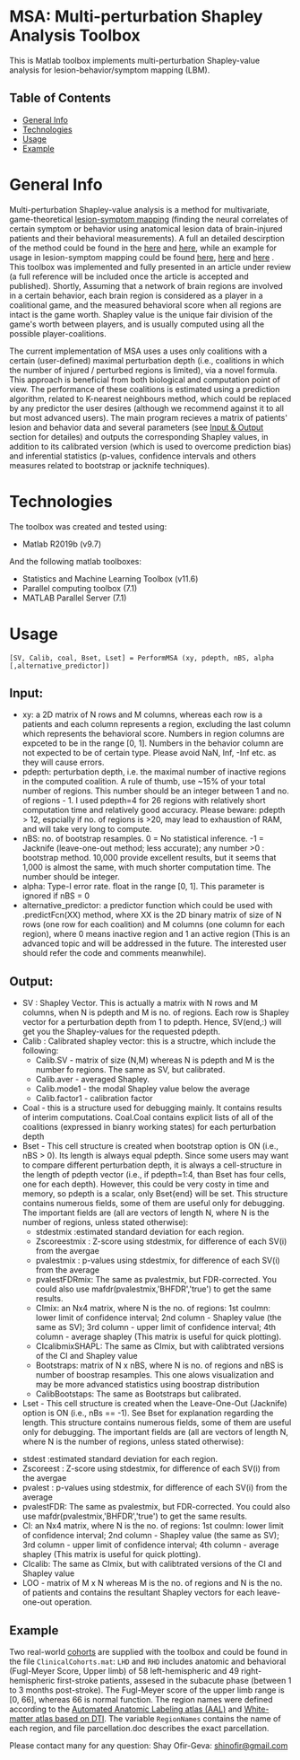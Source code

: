 # MSA: Multi-perturbation Shapley Analysis Toolbox

This is Matlab toolbox implements multi-perturbation Shapley-value analysis for lesion-behavior/symptom mapping (LBM).

## Table of Contents
* [General Info](#general-info)
* [Technologies](#technologies)
* [Usage](#usage)
* [Example](#example)


# General Info
Multi-perturbation Shapley-value analysis is a method for multivariate, game-theoretical [lesion-symptom mapping](https://www.nature.com/articles/nrn1521) (finding the neural correlates of certain symptom or behavior using anatomical lesion data of brain-injured patients and their behavioral measurements). A full an detailed descirption of the method could be found in the [here](https://www.mitpressjournals.org/doi/10.1162/0899766041336387) and [here](https://doi.org/10.1162/artl.2006.12.3.333), while an example for usage in lesion-symptom mapping could be found [here](10.1002/hbm.20797), [here](10.1186/s12868-016-0275-6) and [here](10.1002/hbm.23601) . This toolbox was implemented and fully presented in an article under review (a full reference will be included once the article is accepted and published). Shortly, Assuming that a network of brain regions are involved in a certain behavior, each brain region is considered as a player in a coalitional game, and the measured behavioral score when all regions are intact is the game worth. Shapley value is the unique fair division of the game's worth between players, and is usually computed using all the possible player-coalitions.  

The current implementation of MSA uses a uses only coalitions with a certain (user-defined) maximal perturbation depth (i.e., coalitions in which the number of injured / perturbed regions is limited), via a novel formula. This approach is beneficial from both biological and computation point of view. The performance of these coalitions is estimated using a prediction algorithm, related to K-nearest neighbours method, which could be replaced by any predictor the user desires (although we recommend against it to all but most advanced users). The main program recieves a matrix of patients' lesion and behavior data and several parameters (see [Input & Output](#input-output) section for detailes) and outputs the corresponding Shapley values, in addition to its calibrated version (which is used to overcome prediction bias) and inferential statistics (p-values, confidence intervals and others measures related to bootstrap or jacknife techniques).

# Technologies
The toolbox was created and tested using:
* Matlab R2019b (v9.7)

And the following matlab toolboxes:
* Statistics and Machine Learning Toolbox (v11.6)
* Parallel computing toolbox (7.1) 
* MATLAB Parallel Server (7.1)

# Usage

<pre><code>[SV, Calib, coal, Bset, Lset] = PerformMSA (xy, pdepth, nBS, alpha [,alternative_predictor])
</code></pre>

## Input:
* xy: a 2D matrix of N rows and M columns, whereas each row is a patients and each column represents a region, excluding the last column which represents the behavioral score. Numbers in region columns are expceted to be in the range [0, 1]. Numbers in the behavior column are not expected to be of certain type. Please avoid NaN, Inf, -Inf etc. as they will cause errors.
* pdepth: perturbation depth, i.e. the maximal number of inactive regions in the computed coalition. A rule of thumb, use ~15% of your total number of regions. This number should be an integer between 1 and no. of regions - 1. I used pdepth=4 for 26 regions with relatively short computation time and relatively good accuracy. Please beware: pdepth > 12, espcially if no. of regions is >20, may lead to exhaustion of RAM, and will take very long to compute.
* nBS: no. of bootstrap resamples. 0 = No statistical inference. -1 = Jacknife (leave-one-out method; less accurate); any number >0 : bootstrap method. 10,000 provide excellent results, but it seems that 1,000 is almost the same, with much shorter computation time. The number should be integer.
* alpha:  Type-I error rate. float in the range [0, 1]. This parameter is ignored if nBS = 0
* alternative_predictor: a predictor function which could be used with .predictFcn(XX) method, where XX is the 2D binary matrix of size of N rows (one row for each coalition) and M columns (one column for each region), where 0 means inactive region and 1 an active region (This is an advanced topic and will be addressed in the future. The interested user should refer the code and comments meanwhile).

## Output:
* SV : Shapley Vector. This is actually a matrix with N rows and M columns, when N is pdepth and M is no. of regions. Each row is Shapley vector for a perturbation depth from 1 to pdepth. Hence, SV(end,:) will get you the Shapley-values for the requested pdepth.
* Calib : Calibrated shapley vector: this is a structre, which include the following:
  - Calib.SV - matrix of size (N,M) whereas N is pdepth and M is the number fo regions. The same as SV, but calibrated.
  - Calib.aver - averaged Shapley. 
  - Calib.mode1 - the modal Shapley value below the average
  - Calib.factor1 - calibration factor
* Coal - this is a structure used for debugging mainly. It contains results of interim computations. Coal.Coal contains explicit lists of all of the coalitions (expressed in bianry working states) for each perturbation depth
* Bset - This cell structure is created when bootstrap option is ON (i.e., nBS > 0). Its length is always equal pdepth. Since some users may want to compare different perturbation depth, it is always a cell-structure in the length of pdepth vector (i.e., if pdepth=1:4, than Bset has four cells, one for each depth). However, this could be very costy in time and memory, so pdepth is a scalar, only Bset{end} will be set. This structure contains numerous fields, some of them are useful only for debugging. The important fields are (all are vectors of length N, where N is the number of regions, unless stated otherwise):
  - stdestmix :estimated standard deviation for each region.
  - Zscoreestmix : Z-score using stdestmix, for difference of each SV(i) from the avergae
  - pvalestmix : p-values using stdestmix, for difference of each SV(i) from the average
  - pvalestFDRmix: The same as pvalestmix, but FDR-corrected. You could also use mafdr(pvalestmix,'BHFDR','true') to get the same results.
  - CImix: an Nx4 matrix, where N is the no. of regions: 1st coulmn: lower limit of confidence interval; 2nd column - Shapley value (the same as SV); 3rd column - upper limit of confidence interval; 4th column - average shapley (This matrix is useful for quick plotting).
  - CIcalibmixSHAPL: The same as CImix, but with calibtrated versions of the CI and Shapley value
  - Bootstraps: matrix of N x nBS, where N is no. of regions and nBS is number of boostrap resamples. This one alows visualization and may be more advanced statistics using boostrap distribution
  - CalibBootstaps: The same as Bootstraps but calibrated.
 * Lset - This cell structure is created when the Leave-One-Out (Jacknife) option is ON (i.e., nBs == -1). See Bset for explanation regarding the length. This structure contains numerous fields, some of them are useful only for debugging. The important fields are (all are vectors of length N, where N is the number of regions, unless stated otherwise):
  - stdest :estimated standard deviation for each region.
  - Zscoreest : Z-score using stdestmix, for difference of each SV(i) from the avergae
  - pvalest : p-values using stdestmix, for difference of each SV(i) from the average
  - pvalestFDR: The same as pvalestmix, but FDR-corrected. You could also use mafdr(pvalestmix,'BHFDR','true') to get the same results.
  - CI: an Nx4 matrix, where N is the no. of regions: 1st coulmn: lower limit of confidence interval; 2nd column - Shapley value (the same as SV); 3rd column - upper limit of confidence interval; 4th column - average shapley (This matrix is useful for quick plotting).
  - CIcalib: The same as CImix, but with calibtrated versions of the CI and Shapley value
  - LOO - matrix of M x N whereas M is the no. of regions and N is the no. of patients and contains the resultant Shapley vectors for each leave-one-out operation.

## Example
Two real-world [cohorts](https://doi.org/10.1371/journal.pone.0219738) are supplied with the toolbox and could be found in the file `ClinicalCohorts.mat`: `LHD` and `RHD` includes anatomic and behavioral (Fugl-Meyer Score, Upper limb) of 58 left-hemispheric and 49 right-hemispheric first-stroke patients, assesed in the subacute phase (between 1 to 3 months post-stroke). The Fugl-Meyer score of the upper limb range is [0, 66], whereas 66 is normal function. The region names were defined according to the [Automated Anatomic Labeling atlas (AAL)]( http://dx.doi.org/10.1006/nimg.2001.0978) and [White-matter atlas based on DTI](doi:10.1016/j.neuroimage.2007.12.035). The variable `RegionNames` contains the name of each region, and file parcellation.doc describes the exact parcellation.

Please contact many for any question:
Shay Ofir-Geva: shinofir@gmail.com

